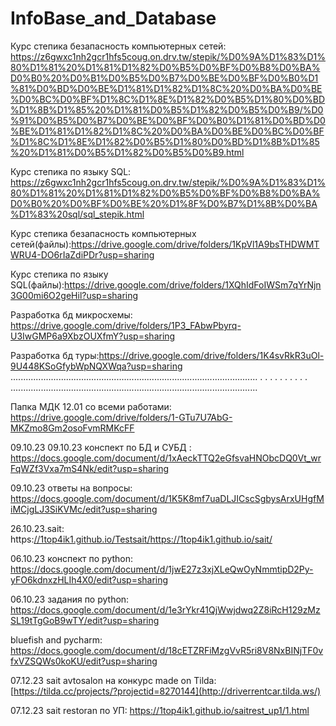 # InfoBase_and_Database
Курс степика безапасность компьютерных сетей: https://z6gwxc1nh2gcr1hfs5coug.on.drv.tw/stepik/%D0%9A%D1%83%D1%80%D1%81%20%D1%81%D1%82%D0%B5%D0%BF%D0%B8%D0%BA%D0%B0%20%D0%B1%D0%B5%D0%B7%D0%BE%D0%BF%D0%B0%D1%81%D0%BD%D0%BE%D1%81%D1%82%D1%8C%20%D0%BA%D0%BE%D0%BC%D0%BF%D1%8C%D1%8E%D1%82%D0%B5%D1%80%D0%BD%D1%8B%D1%85%20%D1%81%D0%B5%D1%82%D0%B5%D0%B9/%D0%91%D0%B5%D0%B7%D0%BE%D0%BF%D0%B0%D1%81%D0%BD%D0%BE%D1%81%D1%82%D1%8C%20%D0%BA%D0%BE%D0%BC%D0%BF%D1%8C%D1%8E%D1%82%D0%B5%D1%80%D0%BD%D1%8B%D1%85%20%D1%81%D0%B5%D1%82%D0%B5%D0%B9.html

Курс степика по языку SQL: https://z6gwxc1nh2gcr1hfs5coug.on.drv.tw/stepik/%D0%9A%D1%83%D1%80%D1%81%20%D1%81%D1%82%D0%B5%D0%BF%D0%B8%D0%BA%D0%B0%20%D0%BF%D0%BE%20%D1%8F%D0%B7%D1%8B%D0%BA%D1%83%20sql/sql_stepik.html

Курс степика безапасность компьютерных сетей(файлы):https://drive.google.com/drive/folders/1KpVl1A9bsTHDWMTWRU4-DO6rIaZdiPDr?usp=sharing

Курс степика по языку SQL(файлы):https://drive.google.com/drive/folders/1XQhIdFoIWSm7qYrNjn3G00mi6O2geHil?usp=sharing

Разработка бд микросхемы: https://drive.google.com/drive/folders/1P3_FAbwPbyrq-U3IwGMP6a9XbzOUXfmY?usp=sharing

Разработка бд туры:https://drive.google.com/drive/folders/1K4svRkR3uOl-9U448KSoGfybWpNQXWqa?usp=sharing
..................................................................................................
.                                                                                                .
.                                                                                                .
.                                                                                                .
.                                                                                                .
.                                                                                                .
..................................................................................................




Папка МДК 12.01 со всеми работами: https://drive.google.com/drive/folders/1-GTu7U7AbG-MKZmo8Gm2osoFvmRMKcFF

09.10.23 09.10.23 конспект по БД и СУБД : https://docs.google.com/document/d/1xAeckTTQ2eGfsvaHNObcDQ0Vt_wrFqWZf3Vxa7mS4Nk/edit?usp=sharing 

09.10.23 ответы на вопросы: https://docs.google.com/document/d/1K5K8mf7uaDLJICscSgbysArxUHgfMiMCjgLJ3SiKVMc/edit?usp=sharing

26.10.23.sait: https:[//1top4ik1.github.io/Testsait/](https://1top4ik1.github.io/sait/)https://1top4ik1.github.io/sait/

06.10.23  конспект по python: https://docs.google.com/document/d/1jwE27z3xjXLeQwOyNmmtipD2Py-yFO6kdnxzHLIh4X0/edit?usp=sharing

06.10.23 задания по python: https://docs.google.com/document/d/1e3rYkr41QjWwjdwq2Z8iRcH129zMzSL19tTgGoB9wTY/edit?usp=sharing

bluefish and pycharm: https://docs.google.com/document/d/18cETZRFiMzgVvR5ri8V8NxBINjTF0vfxVZSQWs0koKU/edit?usp=sharing

07.12.23 sait avtosalon на конкурс made on Tilda: [https://tilda.cc/projects/?projectid=8270144](http://driverrentcar.tilda.ws/)

07.12.23 sait restoran по УП: https://1top4ik1.github.io/saitrest_up1/1.html








